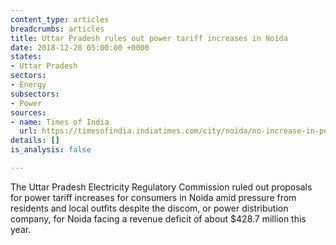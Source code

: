 ```yaml
---
content_type: articles
breadcrumbs: articles
title: Uttar Pradesh rules out power tariff increases in Noida
date: 2018-12-28 05:00:00 +0000
states:
- Uttar Pradesh
sectors:
- Energy
subsectors:
- Power
sources:
- name: Times of India
  url: https://timesofindia.indiatimes.com/city/noida/no-increase-in-power-tariff-for-now-in-noida/articleshowprint/67136083.cms
details: []
is_analysis: false

---
```

The Uttar Pradesh Electricity Regulatory Commission ruled out proposals for power tariff increases for consumers in Noida amid pressure from residents and local outfits despite the discom, or power distribution company, for Noida facing a revenue deficit of about $428.7 million this year.
